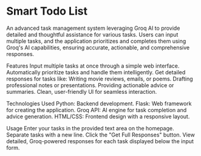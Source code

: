 # Smart Todo List

An advanced task management system leveraging Groq AI to provide detailed and thoughtful assistance for various tasks. Users can input multiple tasks, and the application prioritizes and completes them using Groq's AI capabilities, ensuring accurate, actionable, and comprehensive responses.

Features
Input multiple tasks at once through a simple web interface.
Automatically prioritize tasks and handle them intelligently.
Get detailed responses for tasks like:
Writing movie reviews, emails, or poems.
Drafting professional notes or presentations.
Providing actionable advice or summaries.
Clean, user-friendly UI for seamless interaction.

Technologies Used
Python: Backend development.
Flask: Web framework for creating the application.
Groq API: AI engine for task completion and advice generation.
HTML/CSS: Frontend design with a responsive layout.

Usage
Enter your tasks in the provided text area on the homepage. Separate tasks with a new line.
Click the "Get Full Responses" button.
View detailed, Groq-powered responses for each task displayed below the input form.

